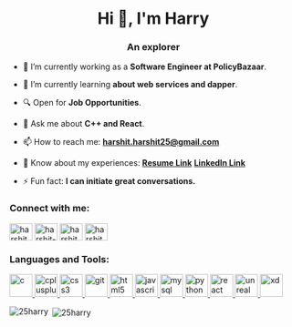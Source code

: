 <h1 align="center">Hi 👋, I'm Harry</h1>
<h3 align="center">An explorer</h3>


- 🔭 I’m currently working as a **Software Engineer at PolicyBazaar**.

- 🌱 I’m currently learning **about web services and dapper**.

- 🔍 Open for **Job Opportunities**.

- 💬 Ask me about **C++ and React**.

- 📫 How to reach me: **harshit.harshit25@gmail.com**

- 📄 Know about my experiences: **[Resume Link](https://drive.google.com/file/d/14tii2WPLSsiBPamuE-9MA7Kr7bOeOdG0/view?usp=sharing)** **[LinkedIn Link](https://www.linkedin.com/in/harshit-25h/)**

- ⚡ Fun fact: **I can initiate great conversations.**

<h3 align="left">Connect with me:</h3>
<p align="left">
<a href="https://twitter.com/harshit07247228" target="blank"><img align="center" src="https://cdn.jsdelivr.net/npm/simple-icons@3.0.1/icons/twitter.svg" alt="harshit07247228" height="30" width="40" /></a>
<a href="https://linkedin.com/in/harshit-singh-273646150" target="blank"><img align="center" src="https://cdn.jsdelivr.net/npm/simple-icons@3.0.1/icons/linkedin.svg" alt="harshit-singh-273646150" height="30" width="40" /></a>
<a href="https://instagram.com/harshit__25" target="blank"><img align="center" src="https://cdn.jsdelivr.net/npm/simple-icons@3.0.1/icons/instagram.svg" alt="harshit__25" height="30" width="40" /></a>
<a href="https://auth.geeksforgeeks.org/user/harshitsingh15" target="blank"><img align="center" src="https://cdn.jsdelivr.net/npm/simple-icons@3.0.1/icons/geeksforgeeks.svg" alt="harshitsingh15" height="30" width="40" /></a>
</p>

<h3 align="left">Languages and Tools:</h3>
<p align="left"> <a href="https://www.cprogramming.com/" target="_blank"> <img src="https://devicons.github.io/devicon/devicon.git/icons/c/c-original.svg" alt="c" width="40" height="40"/> </a> <a href="https://www.w3schools.com/cpp/" target="_blank"> <img src="https://devicons.github.io/devicon/devicon.git/icons/cplusplus/cplusplus-original.svg" alt="cplusplus" width="40" height="40"/> </a> <a href="https://www.w3schools.com/css/" target="_blank"> <img src="https://devicons.github.io/devicon/devicon.git/icons/css3/css3-original-wordmark.svg" alt="css3" width="40" height="40"/> </a> <a href="https://git-scm.com/" target="_blank"> <img src="https://www.vectorlogo.zone/logos/git-scm/git-scm-icon.svg" alt="git" width="40" height="40"/> </a> <a href="https://www.w3.org/html/" target="_blank"> <img src="https://devicons.github.io/devicon/devicon.git/icons/html5/html5-original-wordmark.svg" alt="html5" width="40" height="40"/> </a> <a href="https://developer.mozilla.org/en-US/docs/Web/JavaScript" target="_blank"> <img src="https://devicons.github.io/devicon/devicon.git/icons/javascript/javascript-original.svg" alt="javascript" width="40" height="40"/> </a> <a href="https://www.mysql.com/" target="_blank"> <img src="https://devicons.github.io/devicon/devicon.git/icons/mysql/mysql-original-wordmark.svg" alt="mysql" width="40" height="40"/> </a> <a href="https://www.python.org" target="_blank"> <img src="https://devicons.github.io/devicon/devicon.git/icons/python/python-original.svg" alt="python" width="40" height="40"/> </a> <a href="https://reactjs.org/" target="_blank"> <img src="https://devicons.github.io/devicon/devicon.git/icons/react/react-original-wordmark.svg" alt="react" width="40" height="40"/> </a> <a href="https://unrealengine.com/" target="_blank"> <img src="https://raw.githubusercontent.com/kenangundogan/fontisto/036b7eca71aab1bef8e6a0518f7329f13ed62f6b/icons/svg/brand/unreal-engine.svg" alt="unreal" width="40" height="40"/> </a>  <a href="https://www.adobe.com/products/xd.html" target="_blank"> <img src="https://cdn.worldvectorlogo.com/logos/adobe-xd.svg" alt="xd" width="40" height="40"/> </a> </p>

<p><img align="left" src="https://github-readme-stats.vercel.app/api/top-langs?username=25harry&show_icons=true&locale=en&layout=compact" alt="25harry" /></p>

<p>&nbsp;<img align="center" src="https://github-readme-stats.vercel.app/api?username=25harry&show_icons=true&locale=en" alt="25harry" /></p>

